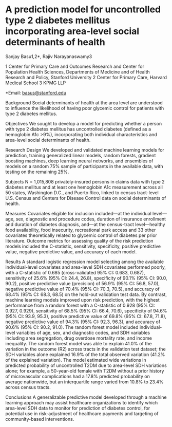 # A prediction model for uncontrolled type 2 diabetes mellitus incorporating area-level social determinants of health

Sanjay Basu1,2*, Rajiv Narayanaswamy3


1 Center for Primary Care and Outcomes Research and Center for Population Health Sciences, Departments of Medicine and of Health Research and Policy, Stanford University
2 Center for Primary Care, Harvard Medical School
3 KPMG LLP

*Email: basus@stanford.edu


Background
Social determinants of health at the area level are understood to influence the likelihood of having poor glycemic control for patients with type 2 diabetes mellitus.

Objectives
We sought to develop a model for predicting whether a person with type 2 diabetes mellitus has uncontrolled diabetes (defined as a hemoglobin A1c >9%), incorporating both individual characteristics and area-level social determinants of health.
 
Research Design
We developed and validated machine learning models for prediction, training generalized linear models, random forests, gradient boosting machines, deep learning neural networks, and ensembles of models on a random 75% sample of participants in the available data, with testing on the remaining 25%.

Subjects
N = 1,015,808 privately-insured persons in claims data with type 2 diabetes mellitus and at least one hemoglobin A1c measurement across all 50 states, Washington D.C., and Puerto Rico, linked to census tract-level U.S. Census and Centers for Disease Control data on social determinants of health.

Measures
Covariates eligible for inclusion included—at the individual level—age, sex, diagnostic and procedure codes, duration of insurance enrollment and duration of diabetes diagnosis, and—at the census-tract level—healthy food availability, food insecurity, recreational park access and 33 other covariates theoretically related to glycemic control of diabetes per prior literature. Outcome metrics for assessing quality of the risk prediction models included the C-statistic, sensitivity, specificity, positive predictive value, negative predictive value, and accuracy of each model.

Results
A standard logistic regression model selecting among the available individual-level covariates and area-level SDH covariates performed poorly, with a C-statistic of 0.685 (cross-validated 95% CI: 0.683, 0.687), sensitivity of 25.6% (95% CI: 24.4, 26.8), specificity of 90.1% (95% CI: 90.0, 90.2), positive predictive value (precision) of 56.9% (95% CI: 56.8, 57.0), negative predictive value of 70.4% (95% CI: 70.3, 70.5), and accuracy of 68.4% (95% CI: 68.3, 68.5) on the hold-out validation test data. By contrast, machine learning models improved upon risk prediction, with the highest performance from a random forest with a C-statistic of 0.928 (95% CI: 0.927, 0.929), sensitivity of 68.5% (95% CI: 66.4, 70.6), specificity of 94.6% (95% CI: 93.9, 95.3), positive predictive value of 69.8% (95% CI: 67.8, 71.8), negative predictive value of 94.3% (95% CI: 92.3, 96.3), and accuracy of 90.6% (95% CI: 90.2, 91.0). The random forest model included individual-level variables of age, sex, and diagnostic codes, and SDH variables including area segregation, drug overdose mortality rate, and income inequality. The random forest model was able to explain 41.0% of the variation in the outcome (R2) across tracts in the validation test dataset; the SDH variables alone explained 16.9% of the total observed variation (41.2% of the explained variation). The model estimated wide variations in predicted probability of uncontrolled T2DM due to area-level SDH variations alone; for example, a 50-year-old female with T2DM without a prior history of microvascular complications had a 17.8% predicted probability on average nationwide, but an interquartile range varied from 10.8% to 23.4% across census tracts.

Conclusions
A generalizable predictive model developed through a machine learning approach may assist healthcare organizations to identify which area-level SDH data to monitor for prediction of diabetes control, for potential use in risk-adjustment of healthcare payments and targeting of community-based interventions. 
